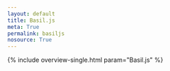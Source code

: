 ```yaml
---
layout: default
title: Basil.js
meta: True
permalink: basiljs
nosource: True
---
```


{% include overview-single.html param="Basil.js" %}
